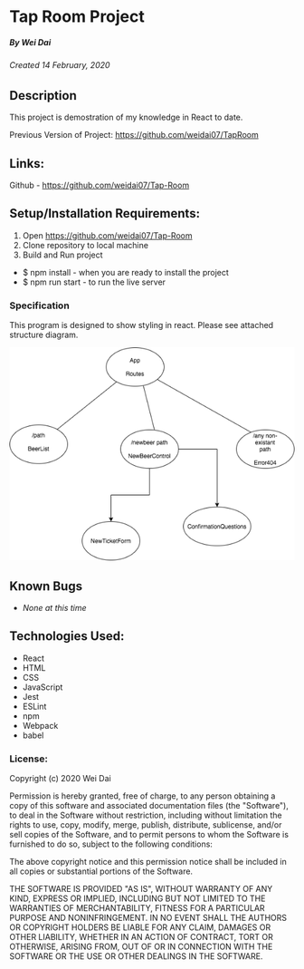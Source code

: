# Tap Room Project
##### By Wei Dai
###### Created 14 February, 2020

## Description

This project is demostration of my knowledge in React to date. 

Previous Version of Project: https://github.com/weidai07/TapRoom 

## Links:

Github - https://github.com/weidai07/Tap-Room

## Setup/Installation Requirements:

1. Open https://github.com/weidai07/Tap-Room
2. Clone repository to local machine 
3. Build and Run project

  - $ npm install - when you are ready to install the project 
  - $ npm run start - to run the live server

### Specification

This program is designed to show styling in react. Please see attached structure diagram. 

![Project Structure Diagram](/RouteStructure.png)

## Known Bugs

* _None at this time_

## Technologies Used:  

* React
* HTML
* CSS
* JavaScript
* Jest
* ESLint
* npm
* Webpack
* babel

### License:

Copyright (c) 2020 Wei Dai

Permission is hereby granted, free of charge, to any person obtaining a copy of this software and associated documentation files (the "Software"), to deal in the Software without restriction, including without limitation the rights to use, copy, modify, merge, publish, distribute, sublicense, and/or sell copies of the Software, and to permit persons to whom the Software is furnished to do so, subject to the following conditions:

The above copyright notice and this permission notice shall be included in all copies or substantial portions of the Software.

THE SOFTWARE IS PROVIDED "AS IS", WITHOUT WARRANTY OF ANY KIND, EXPRESS OR IMPLIED, INCLUDING BUT NOT LIMITED TO THE WARRANTIES OF MERCHANTABILITY, FITNESS FOR A PARTICULAR PURPOSE AND NONINFRINGEMENT. IN NO EVENT SHALL THE AUTHORS OR COPYRIGHT HOLDERS BE LIABLE FOR ANY CLAIM, DAMAGES OR OTHER LIABILITY, WHETHER IN AN ACTION OF CONTRACT, TORT OR OTHERWISE, ARISING FROM, OUT OF OR IN CONNECTION WITH THE SOFTWARE OR THE USE OR OTHER DEALINGS IN THE SOFTWARE.